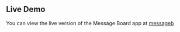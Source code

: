 ## Live Demo
You can view the live version of the Message Board app at [messageb
](https://dashboard.heroku.com/apps/messageb)

